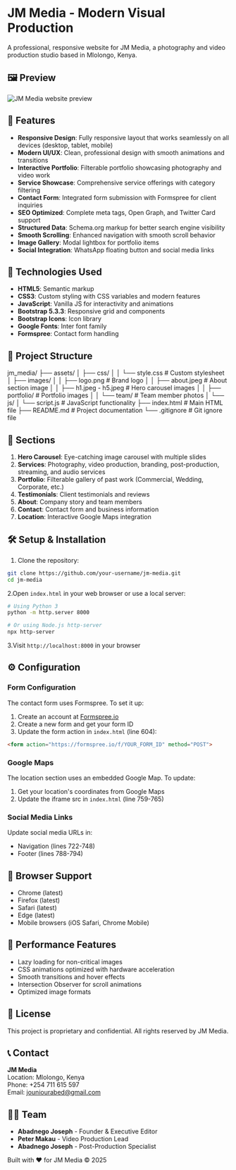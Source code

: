 # JM Media - Modern Visual Production

A professional, responsive website for JM Media, a photography and video production studio based in Mlolongo, Kenya.

## 🖼️ Preview

![JM Media website preview](assets/images/JM_MEDIA.png)

## 🌟 Features

- **Responsive Design**: Fully responsive layout that works seamlessly on all devices (desktop, tablet, mobile)
- **Modern UI/UX**: Clean, professional design with smooth animations and transitions
- **Interactive Portfolio**: Filterable portfolio showcasing photography and video work
- **Service Showcase**: Comprehensive service offerings with category filtering
- **Contact Form**: Integrated form submission with Formspree for client inquiries
- **SEO Optimized**: Complete meta tags, Open Graph, and Twitter Card support
- **Structured Data**: Schema.org markup for better search engine visibility
- **Smooth Scrolling**: Enhanced navigation with smooth scroll behavior
- **Image Gallery**: Modal lightbox for portfolio items
- **Social Integration**: WhatsApp floating button and social media links

## 🚀 Technologies Used

- **HTML5**: Semantic markup
- **CSS3**: Custom styling with CSS variables and modern features
- **JavaScript**: Vanilla JS for interactivity and animations
- **Bootstrap 5.3.3**: Responsive grid and components
- **Bootstrap Icons**: Icon library
- **Google Fonts**: Inter font family
- **Formspree**: Contact form handling

## 📁 Project Structure

jm_media/
├── assets/
│   ├── css/
│   │   └── style.css          # Custom stylesheet
│   ├── images/
│   │   ├── logo.png           # Brand logo
│   │   ├── about.jpeg         # About section image
│   │   ├── h1.jpeg - h5.jpeg  # Hero carousel images
│   │   ├── portfolio/         # Portfolio images
│   │   └── team/              # Team member photos
│   └── js/
│       └── script.js          # JavaScript functionality
├── index.html                 # Main HTML file
├── README.md                  # Project documentation
└── .gitignore                # Git ignore file

## 🎨 Sections

1. **Hero Carousel**: Eye-catching image carousel with multiple slides
2. **Services**: Photography, video production, branding, post-production, streaming, and audio services
3. **Portfolio**: Filterable gallery of past work (Commercial, Wedding, Corporate, etc.)
4. **Testimonials**: Client testimonials and reviews
5. **About**: Company story and team members
6. **Contact**: Contact form and business information
7. **Location**: Interactive Google Maps integration

## 🛠️ Setup & Installation

1. Clone the repository:

```bash
git clone https://github.com/your-username/jm-media.git
cd jm-media
```

2.Open `index.html` in your web browser or use a local server:

```bash
# Using Python 3
python -m http.server 8000

# Or using Node.js http-server
npx http-server
```

3.Visit `http://localhost:8000` in your browser

## ⚙️ Configuration

### Form Configuration

The contact form uses Formspree. To set it up:

1. Create an account at [Formspree.io](https://formspree.io)
2. Create a new form and get your form ID
3. Update the form action in `index.html` (line 604):

```html
<form action="https://formspree.io/f/YOUR_FORM_ID" method="POST">
```

### Google Maps

The location section uses an embedded Google Map. To update:

1. Get your location's coordinates from Google Maps
2. Update the iframe src in `index.html` (line 759-765)

### Social Media Links

Update social media URLs in:

- Navigation (lines 722-748)
- Footer (lines 788-794)

## 📱 Browser Support

- Chrome (latest)
- Firefox (latest)
- Safari (latest)
- Edge (latest)
- Mobile browsers (iOS Safari, Chrome Mobile)

## 🎯 Performance Features

- Lazy loading for non-critical images
- CSS animations optimized with hardware acceleration
- Smooth transitions and hover effects
- Intersection Observer for scroll animations
- Optimized image formats

## 📝 License

This project is proprietary and confidential. All rights reserved by JM Media.

## 📞 Contact

**JM Media**  
Location: Mlolongo, Kenya  
Phone: +254 711 615 597  
Email: <jouniourabed@gmail.com>  

## 👨‍💻 Team

- **Abadnego Joseph** - Founder & Executive Editor
- **Peter Makau** - Video Production Lead
- **Abadnego Joseph** - Post-Production Specialist

Built with ❤️ for JM Media © 2025
